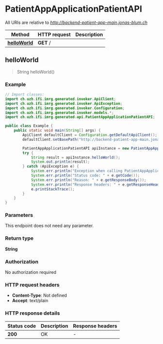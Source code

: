 # PatientAppApplicationPatientAPI

All URIs are relative to *http://backend-patient-app-main.jonas-blum.ch*

| Method | HTTP request | Description |
|------------- | ------------- | -------------|
| [**helloWorld**](PatientAppApplicationPatientAPI.md#helloWorld) | **GET** / |  |



## helloWorld

> String helloWorld()



### Example

```java
// Import classes:
import ch.uzh.ifi.imrg.generated.invoker.ApiClient;
import ch.uzh.ifi.imrg.generated.invoker.ApiException;
import ch.uzh.ifi.imrg.generated.invoker.Configuration;
import ch.uzh.ifi.imrg.generated.invoker.models.*;
import ch.uzh.ifi.imrg.generated.api.PatientAppApplicationPatientAPI;

public class Example {
    public static void main(String[] args) {
        ApiClient defaultClient = Configuration.getDefaultApiClient();
        defaultClient.setBasePath("http://backend-patient-app-main.jonas-blum.ch");

        PatientAppApplicationPatientAPI apiInstance = new PatientAppApplicationPatientAPI(defaultClient);
        try {
            String result = apiInstance.helloWorld();
            System.out.println(result);
        } catch (ApiException e) {
            System.err.println("Exception when calling PatientAppApplicationPatientAPI#helloWorld");
            System.err.println("Status code: " + e.getCode());
            System.err.println("Reason: " + e.getResponseBody());
            System.err.println("Response headers: " + e.getResponseHeaders());
            e.printStackTrace();
        }
    }
}
```

### Parameters

This endpoint does not need any parameter.

### Return type

**String**

### Authorization

No authorization required

### HTTP request headers

- **Content-Type**: Not defined
- **Accept**: text/plain


### HTTP response details
| Status code | Description | Response headers |
|-------------|-------------|------------------|
| **200** | OK |  -  |

